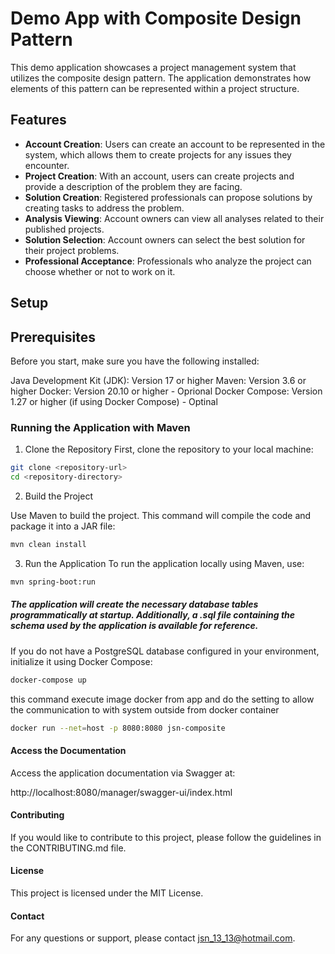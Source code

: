 # Demo App with Composite Design Pattern

This demo application showcases a project management system that utilizes the composite design pattern. The application demonstrates how elements of this pattern can be represented within a project structure.

## Features

- **Account Creation**: Users can create an account to be represented in the system, which allows them to create projects for any issues they encounter.
- **Project Creation**: With an account, users can create projects and provide a description of the problem they are facing.
- **Solution Creation**: Registered professionals can propose solutions by creating tasks to address the problem.
- **Analysis Viewing**: Account owners can view all analyses related to their published projects.
- **Solution Selection**: Account owners can select the best solution for their project problems.
- **Professional Acceptance**: Professionals who analyze the project can choose whether or not to work on it.

## Setup


## Prerequisites
Before you start, make sure you have the following installed:

Java Development Kit (JDK): Version 17 or higher
Maven: Version 3.6 or higher
Docker: Version 20.10 or higher - Oprional
Docker Compose: Version 1.27 or higher (if using Docker Compose) - Optinal



### Running the Application with Maven

1. Clone the Repository
First, clone the repository to your local machine:

```bash
git clone <repository-url>
cd <repository-directory>
```

2. Build the Project

Use Maven to build the project. This command will compile the code and package it into a JAR file:

```bash
mvn clean install
```

3. Run the Application
To run the application locally using Maven, use:

```bash
mvn spring-boot:run
```


##### The application will create the necessary database tables programmatically at startup. Additionally, a .sql file containing the schema used by the application is available for reference.
 
If you do not have a PostgreSQL database configured in your environment, initialize it using Docker Compose:

```bash
docker-compose up
```
this command execute image docker from app and do the setting to allow the communication to  with system outside from docker container

```bash
docker run --net=host -p 8080:8080 jsn-composite
```




#### Access the Documentation

Access the application documentation via Swagger at:

http://localhost:8080/manager/swagger-ui/index.html


#### Contributing

If you would like to contribute to this project, please follow the guidelines in the CONTRIBUTING.md file.

#### License
This project is licensed under the MIT License.

#### Contact
For any questions or support, please contact jsn_13_13@hotmail.com.


